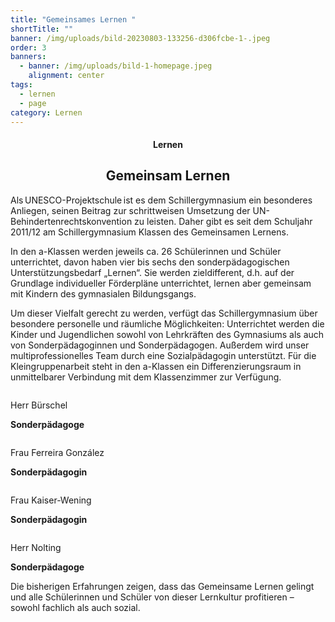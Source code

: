 ```yaml
---
title: "Gemeinsames Lernen "
shortTitle: ""
banner: /img/uploads/bild-20230803-133256-d306fcbe-1-.jpeg
order: 3
banners:
  - banner: /img/uploads/bild-1-homepage.jpeg
    alignment: center
tags:
  - lernen
  - page
category: Lernen
---
```

<center><div class="title"><h4>Lernen</h4><h2>Gemeinsam Lernen</h2></div></center>

Als UNESCO-Projektschule ist es dem Schillergymnasium ein besonderes Anliegen, seinen Beitrag zur schrittweisen Umsetzung der UN-Behindertenrechtskonvention zu leisten. Daher gibt es seit dem Schuljahr 2011/12 am Schillergymnasium Klassen des Gemeinsamen Lernens. 

In den a-Klassen werden jeweils ca. 26 Schülerinnen und Schüler unterrichtet, davon haben vier bis sechs den sonderpädagogischen Unterstützungsbedarf „Lernen“. Sie werden zieldifferent, d.h. auf der Grundlage individueller Förderpläne unterrichtet, lernen aber gemeinsam mit Kindern des gymnasialen Bildungsgangs. 

Um dieser Vielfalt gerecht zu werden, verfügt das Schillergymnasium über besondere personelle und räumliche Möglichkeiten: Unterrichtet werden die Kinder und Jugendlichen sowohl von Lehrkräften des Gymnasiums als auch von Sonderpädagoginnen und Sonderpädagogen. Außerdem wird unser multiprofessionelles Team durch eine Sozialpädagogin unterstützt. Für die Kleingruppenarbeit steht in den a-Klassen ein Differenzierungsraum in unmittelbarer Verbindung mit dem Klassenzimmer zur Verfügung. 

<div class="person"><div><center><img src="/img/uploads/BÜR.jpg" alt=""></center><div class="description"><p>Herr Bürschel</p><p><b>Sonderpädagoge</b></p></div></div></div>

<div class="person"><div><center><img src="/img/uploads/FEG.jpg" alt=""></center><div class="description"><p>Frau Ferreira González</p><p><b>Sonderpädagogin</b></p></div></div></div>

<div class="person"><div><center><img src="/img/uploads/KWH.jpg" alt=""></center><div class="description"><p>Frau Kaiser-Wening</p><p><b>Sonderpädagogin</b></p></div></div></div>

<div class="person"><div><center><img src="/img/uploads/NOL.jpg" alt=""></center><div class="description"><p>Herr Nolting</p><p><b>Sonderpädagoge</b></p></div></div></div>

Die bisherigen Erfahrungen zeigen, dass das Gemeinsame Lernen gelingt und alle Schülerinnen und Schüler von dieser Lernkultur profitieren – sowohl fachlich als auch sozial.